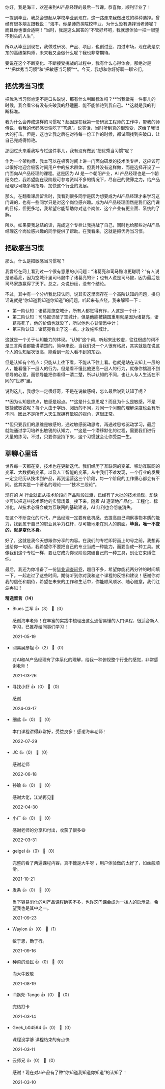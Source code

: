你好，我是海丰，欢迎来到AI产品经理的最后一节课。恭喜你，顺利毕业了！

一提到毕业，我总会想起从学校毕业到现在，这一路走来我做出过的种种选择。曾经有很多朋友跟我说：“海丰，你是师范类院校毕业，为什么没有选择当老师呢？而且你也很合适啊！”当时，我是这么回答的“不管好坏吧，我就想体验一把一眼望不到头的人生”。

所以从毕业到现在，我做过研发、产品、项目，也创过业、跑过市场，现在我是京东的高级架构师，未来我又会做什么呢？我也非常期待。

要说在这个不断变化、不断接受挑战的过程中，我有什么心得体会，那绝对是**“把优秀当习惯”和“把敏感当习惯”**。今天，我想和你好好聊一聊它们。

## 把优秀当习惯

把优秀当习惯肯定不是口头说说，那有什么判断标准吗？**当我做完一件事儿的时候，我会看它有没有突破我的舒适圈、能不能惊艳到我自己。**这就是我的判断标准。

我为什么会养成这样的习惯呢？起因是在我第一份研发工程师的工作中，带我的师傅说，看我的代码感觉像吃了“苍蝇”。说实话，当时听到真的很难受，这给了我很大的打击。但是，这也让我之后在对待每一份工作的时候，都试图找到突破口，让自己完成得惊艳。

那回过头来看我写专栏这件事儿，我有没有做到“把优秀当习惯”呢？

作为一个架构师，我本可以在极客时间上讲一门面向研发的技术类专栏，这应该可以很好地迎合极客时间用户中的技术群体。但我并没有这样做，而是选择开设了一门面向AI产品经理的课程。这是因为 AI 是一个朝阳产业，AI 产品经理也是一个朝阳岗位，我希望能在现阶段可参考资料不多的情况下，尽自己的微薄之力，给产品经理尽可能多地指导，加快这个行业的发展。

那么，在翻看课后留言时，我看到很多同学是因为想要成为AI产品经理才来学习这门课的，也有一些同学只是对这个岗位感兴趣。成为AI产品经理固然是我们这门课的目标，但更多地，我希望它能帮助你对这个岗位、这个产业有更全面、系统的了解。

所以，如果要我总结的话，完成这个专栏让我挑战了自己，同时也给那些对AI产品经理这个岗位感兴趣的同学提供了帮助。在我看来，这就是把优秀当习惯。

## 把敏感当习惯

那么，什么是把敏感当习惯呢？

我曾经在网上看到过一个很有意思的小问题：“诸葛亮和司马懿谁更聪明？”有人说是诸葛亮，因为空城计里司马懿中了诸葛亮的计；也有人说是司马懿，因为最后是司马家族赢得了天下。总之，众说纷纭，没有个结论。

不过，其中有一个分析我比较认同，说其实这里面存在一个高阶认知的问题，换句话说就是“你知道我知道你知道”的问题。听起来有点绕，我来解释一下：

- 第一阶认知：诸葛亮施空城计，所有人都觉得有诈，人这是一个计；
- 第二阶认知：司马懿识破了空城计，但是他能被魏国重用就是因为诸葛亮，诸葛亮死了，他的价值也就没了，所以他也心甘情愿中计；
- 第三阶认知：诸葛亮看出了这一点，才敢施空城计。

这就是一个关于认知能力的体现。“认知”这个词，听起来比较虚，往往很虚的词不是三言两语都能讲清楚的。简单来说，当我们说一个人很有格局，其实就是在说这个人的认知层次很高，能看到一般人看不到的东西。

但是认知有个特点：只能从上往下看，不能从下往上看。也就是站在认知上一层的人，能看懂下一层人的行为，但是看不懂比他更高一层人的行为，就像你揣测不到领导的心意，而领导能把你看得一清二楚，所以认知的不同，也让人与人生活在不同的“世界”里。

说到这儿，我想你一定很好奇，不是在说敏感吗，怎么最后说到认知了呢？

**因为认知是终点，敏感是起点。**这是什么意思呢？而且为什么是敏感，不是敏捷或敏锐呢？每个人由于学历、阅历的不同，对同一个问题的理解深度也会有所不同，因此不是所有人天生就拥有敏锐的视角，这很正常。

**但只要我们的思维是敏感的，通过敏感驱动思考，再通过思考驱动学习，最后就能通过学习培养出敏锐的认知力。**这是一个潜移默化的过程，需要我们进行大量的练习。不过，只要你坚持下来，这个习惯就会让你受益一生。

## 聊聊心里话

世界每一天都在变，技术也在更新迭代。我们经历了互联网的变革、移动互联网的变革、大数据的变革，以及人工智能的变革。从中我们不难发现，一个行业的发展一定会经历从技术到产品，再到运营这三个阶段，每一个阶段的工作重心都会有不同。这其实是一个著名的理论——“技术三段论”。

现在的 AI 行业就正从技术阶段向产品阶段过渡，已经有了大批的技术涌现，却缺少可以把这些技术落地的实际场景。接下来，随着 AI 逐渐地产品化、工程化、标准化，AI技术必将会成为互联网的基础建设，AI 红利也会彻底消失。

在这个不断变化的时代，产品经理一定要有危机感，去提高自己洞察事物本质的能力，找到属于自己的职业竞争力杠杆，尽可能地走在别人的前面。**毕竟，唯一不变的，就是变化本身。**

好了，这就是我今天想跟你分享的内容。在我们的专栏即将画上句号之前，我想再送给你一句话，我希望你不要把自己的专业当成一种能力，而要当成一种工具。就像我们这个专栏一样，要让它成为你现阶段突破自己的一种工具，别让它束缚住你。

最后，我还为你准备了一份[毕业调查问卷](%28https://jinshuju.net/f/kPvfV2%29)，题目不多，希望你能花两分钟的时间填一下。一起走过了这些时间，期待听到你对我和这个课程的反馈和建议！感谢你对我的信任和期待，希望在未来的工作和生活中，你能顺风顺水、随心随意，我们江湖再见！
<div><strong>精选留言（14）</strong></div><ul>
<li><span>Blues 兰军</span> 👍（3） 💬（0）<p>感谢海丰老师！在丰富的实践中梳理出这么通俗易懂的入门课程，很适合新人学习，已推荐给同事们学习！</p>2021-05-19</li><br/><li><span>网易吴彦祖</span> 👍（2） 💬（0）<p>对AI和AI产品经理有了体系化的理解，给我一种俯视整个行业的感觉，非常感谢老师！</p>2021-03-26</li><br/><li><span>寻找小虾</span> 👍（0） 💬（0）<p>感谢</p>2024-03-17</li><br/><li><span>细盐</span> 👍（0） 💬（0）<p>本门课程讲得非常好，受益良多！感谢海丰老师！</p>2022-07-29</li><br/><li><span>JC</span> 👍（0） 💬（0）<p>感谢老师</p>2022-06-18</li><br/><li><span>孙瑜</span> 👍（0） 💬（0）<p>感谢大佬，江湖再见👋</p>2022-04-30</li><br/><li><span>小广</span> 👍（0） 💬（0）<p>感谢老师的分享和付出，收获了很多😄</p>2022-03-31</li><br/><li><span>geigei</span> 👍（0） 💬（0）<p>完整的看了两遍课程内容，真不愧是大牛呀 ，用户体验做的太好了，如丝般顺滑。</p>2021-10-21</li><br/><li><span>发条</span> 👍（0） 💬（0）<p>当下容易消化的AI产品课程确实不多，也许这门课会成为一拨人的启示录，希望我也是其中之一。</p>2021-09-23</li><br/><li><span>Waylon</span> 👍（0） 💬（1）<p>敏于思，勤于行。</p>2021-09-16</li><br/><li><span>种菜的渔民</span> 👍（0） 💬（0）<p>向大牛致敬 </p>2021-08-19</li><br/><li><span>IT蜗壳-Tango</span> 👍（0） 💬（0）<p>完结打卡</p>2021-03-14</li><br/><li><span>Geek_b04564</span> 👍（0） 💬（0）<p>课程没学够   课程结束的有点快</p>2021-03-11</li><br/><li><span>云师兄</span> 👍（0） 💬（0）<p>感谢！现在对ai产品有了种“你知道我知道你知道”的认知了！</p>2021-03-10</li><br/>
</ul>